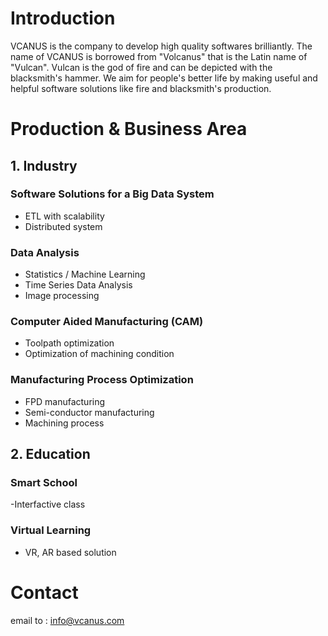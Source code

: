 # Introduction
VCANUS is the company to develop high quality softwares brilliantly. The name of VCANUS is borrowed from "Volcanus" that is the Latin name of "Vulcan". Vulcan is the god of fire and can be depicted with the blacksmith's hammer. We aim for people's better life by making useful and helpful software solutions like fire and blacksmith's production.

# Production & Business Area

## 1. Industry

### Software Solutions for a Big Data System
 - ETL with scalability
 - Distributed system

### Data Analysis
 - Statistics / Machine Learning
 - Time Series Data Analysis
 - Image processing

### Computer Aided Manufacturing (CAM)
 - Toolpath optimization
 - Optimization of machining condition

### Manufacturing Process Optimization
 - FPD manufacturing
 - Semi-conductor manufacturing
 - Machining process

## 2. Education

### Smart School
 -Interfactive class

### Virtual Learning 
 - VR, AR based solution

# Contact
email to : info@vcanus.com

